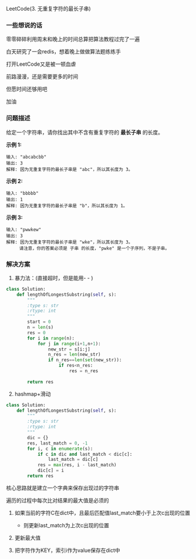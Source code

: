 LeetCode(3. 无重复字符的最长子串)

### 一些想说的话

零零碎碎利用周末和晚上的时间总算把算法教程过完了一遍

白天研究了一会redis，想着晚上做做算法题练练手

打开LeetCode又是被一顿血虐

前路漫漫，还是需要更多的时间

但愿时间还够用吧

加油

### 问题描述

给定一个字符串，请你找出其中不含有重复字符的 **最长子串** 的长度。

**示例 1:**

```
输入: "abcabcbb"
输出: 3 
解释: 因为无重复字符的最长子串是 "abc"，所以其长度为 3。
```

**示例 2:**

```
输入: "bbbbb"
输出: 1
解释: 因为无重复字符的最长子串是 "b"，所以其长度为 1。
```

**示例 3:**

```
输入: "pwwkew"
输出: 3
解释: 因为无重复字符的最长子串是 "wke"，所以其长度为 3。
     请注意，你的答案必须是 子串 的长度，"pwke" 是一个子序列，不是子串。
```

### 解决方案

1. 暴力法：(直接超时，但是能用- - )

``````python
class Solution:
    def lengthOfLongestSubstring(self, s):
        """
        :type s: str
        :rtype: int
        """
        start = 0
        n = len(s)
        res = 0
        for i in range(n):
            for j in range(i+1,n+1):
                new_str = s[i:j]
                n_res = len(new_str)
                if n_res==len(set(new_str)):
                    if res<n_res:
                        res = n_res
                    
        return res
``````

2. hashmap+滑动

``````python
class Solution:
    def lengthOfLongestSubstring(self, s):
        """
        :type s: str
        :rtype: int
        """
        dic = {}
        res, last_match = 0, -1
        for i, c in enumerate(s):
            if c in dic and last_match < dic[c]:
                last_match = dic[c]
            res = max(res, i - last_match)
            dic[c] = i
        return res
``````

核心思路就是建立一个字典来保存出现过的字符串

遍历的过程中每次比对结果的最大值是必须的

1. 如果当前的字符C在dict中，且最后匹配值last_match要小于上次c出现的位置
   - 则更新last_match为上次c出现的位置

2. 更新最大值
3. 把字符作为KEY，索引i作为value保存在dict中





